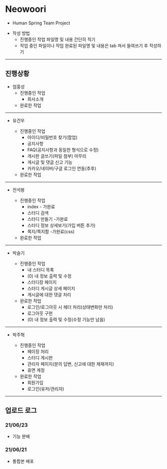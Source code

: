 # Neowoori
  * Human Spring Team Project
  - 작성 방법
    + 진행중인 작업 파일명 및 내용 간단히 적기
    + 작업 중인 파일이나 작업 완료된 파일명 및 내용은 tab 쳐서 들여쓰기 후 작성하기
---

## 진행상황
* 엄홍성
  - 진행중인 작업
    - 회사소개
  + 완료한 작업


---
* 유건우
  - 진행중인 작업
    - 아이디/비밀번호 찾기(팝업)
    - 공지사항
    - FAQ(공지사항과 동일한 형식으로 수정)
    - 게시판 글쓰기(파일 첨부) 마무리
    - 게시글 및 댓글 신고 기능
    - 카카오/네이버/구글 로그인 연동(추후)
  
  + 완료한 작업


---
* 전석봉
  - 진행중인 작업
    - index - 가완료
    - 스터디 검색
    - 스터디 만들기 -가완료
    - 스터디 정보 상세보기(가입 버튼 추가)
    - 쪽지/쪽지함 -가완료(css)
  
  + 완료한 작업


---
* 박슬기
  - 진행중인 작업
    - 내 스터디 목록
    - (0) 내 정보 출력 및 수정
    - 스터디장 페이지
    - 스터디 게시글 상세 페이지
    - 게시글에 대한 댓글 처리
  
  + 완료한 작업
    - 로그인/로그아웃 시 헤더 처리(상태변화만 처리)
    - 로그아웃 구현
    - (0) 내 정보 출력 및 수정(수정 기능만 남음)

---
* 박주혁
  - 진행중인 작업
    - 페이징 처리
    - 스터디 게시판
    - 관리자 페이지(문의 답변, 신고에 대한 제재까지)
    - 휴면 계정
  
  + 완료한 작업
    - 회원가입
    - 로그인(유저/관리자)

---
## 업로드 로그
### 21/06/23
+ 기능 분배

### 21/06/21
+ 통합본 배포
